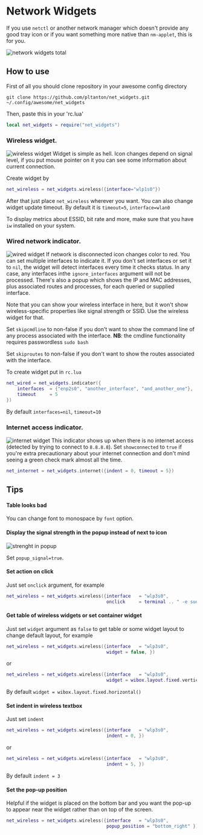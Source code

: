 # Network Widgets
If you use `netctl` or another network manager which doesn't provide any good tray icon or if you want something more native than `nm-applet`, this is for you.

![network widgets total](https://dl.dropbox.com/s/i3aljidy8l6v6mh/net_widgets_total.png?dl=0)
## How to use
First of all you should clone repository in your awesome config directory
```
git clone https://github.com/pltanton/net_widgets.git ~/.config/awesome/net_widgets
```
Then, paste this in your 'rc.lua'
```Lua
local net_widgets = require("net_widgets")
```
### Wireless widget.
![wireless widget](https://dl.dropbox.com/s/737pn4mdwv7x79g/wireless_widget.png)
Widget is simple as hell. Icon changes depend on signal level, if you put mouse pointer on it you can see some information about current connection.

Create widget by
```Lua
net_wireless = net_widgets.wireless({interface="wlp1s0"})
```
After that just place `net_wireless` wherever you want. You can also change widget update timeout. By default it is `timeout=5`, `interface=wlan0`

To display metrics about ESSID, bit rate and more, make sure that you have `iw` installed on your system.

### Wired network indicator.
![wired widget](https://dl.dropbox.com/s/5hg1bo41luelzob/wired_icon.png)
If network is disconnected icon changes color to red. You can set multiple interfaces to indicate it. If you don't set interfaces or set it to `nil`, the widget will detect interfaces every time it checks status. In any case, any interfaces inthe `ignore_interfaces` argument will not be processed. There's also a popup which shows the IP and MAC addresses, plus associated routes and processes, for each queried or supplied interface.

Note that you can show your wireless interface in here, but it won't show wireless-specific properties like signal strength or SSID. Use the wireless widget for that.

Set `skipcmdline` to non-false if you don't want to show the command line of any process associated with the interface.  **NB**: the cmdline functionality requires passwordless `sudo bash`

Set `skiproutes` to non-false if you don't want to show the routes associated with the interface.

To create widget put in `rc.lua`
```Lua
net_wired = net_widgets.indicator({
    interfaces  = {"enp2s0", "another_interface", "and_another_one"},
    timeout     = 5
})
```

By default `interfaces=nil`, `timeout=10`

### Internet access indicator.
<!---
http://imgur.com/a/eGP65
-->
![internet widget](http://i.imgur.com/tdJjvPM.png)
This indicator shows up when there is no internet access (detected by trying to connect to `8.8.8.8`). Set `showconnected` to `true` if you're extra precautionary about your internet connection and don't mind seeing a green check mark almost all the time.
```Lua
net_internet = net_widgets.internet({indent = 0, timeout = 5})
```

## Tips
#### Table looks bad
You can change font to monospace by `font` option.

#### Display the signal strength in the popup instead of next to icon
![strenght in popup](https://cloud.githubusercontent.com/assets/23966/6146605/a8eba74c-b1bc-11e4-826a-9468edf18009.png)

Set `popup_signal=true`.

#### Set action on click
Just set `onclick` argument, for example

```Lua
net_wireless = net_widgets.wireless({interface   = "wlp3s0", 
                                     onclick     = terminal .. " -e sudo wifi-menu" }) 
```


#### Get table of wireless widgets or set container widget
Just set `widget` argument as `false`  to get table or some widget layout to change default layout, for example

```Lua
net_wireless = net_widgets.wireless({interface   = "wlp3s0", 
                                     widget = false, }) 
```

or

```Lua
net_wireless = net_widgets.wireless({interface   = "wlp3s0", 
                                     widget = wibox.layout.fixed.vertical(), }) 
```


By default `widget = wibox.layout.fixed.horizontal()`

#### Set indent in wireless textbox
Just set `indent` 
```Lua
net_wireless = net_widgets.wireless({interface   = "wlp3s0", 
                                     indent = 0, }) 
```

or

```Lua
net_wireless = net_widgets.wireless({interface   = "wlp3s0", 
                                     indent = 5, }) 
```


By default `indent = 3`

#### Set the pop-up position

Helpful if the widget is placed on the bottom bar and you want the pop-up to appear near the widget rather than on top of the screen.

```Lua
net_wireless = net_widgets.wireless({interface   = "wlp3s0",
                                     popup_position = "bottom_right" })
```
